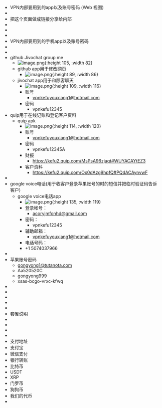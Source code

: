 - VPN内部要用到的app以及账号密码 (Web 视图)
-
- 把这个页面做成链接分享给内部
-
-
-
- VPN内部要用到的手机app以及账号密码
-
-
- github Jivochat group me
	- ![image.png](../assets/image_1630133626925_0.png){:height 105, :width 82}
	- github app用于修改网页
		- ![image.png](../assets/image_1630133641925_0.png){:height 89, :width 86}
	- jivochat app用于和顾客聊天
		- ![image.png](../assets/image_1630133656012_0.png){:height 109, :width 116}
		- 账号
			- vpnkefuyouxiang1@hotmail.com
		- 密码
			- vpnkefu12345
- quip用于在线记账和登记客户资料
	- quip apk
		- ![image.png](../assets/image_1630133675669_0.png){:height 114, :width 120}
		- 账号
			- vpnkefuyouxiang1@hotmail.com
		- 密码
			- vpnkefu12345A
		- 财报
			- https://kefu2.quip.com/MsPsA96zjaqt#WUYACAYtEZ3
		- 客户资料
			- https://kefu2.quip.com/Ox0dAzg9hpfQ#PQdACAynvwF
-
- google voice电话(用于收客户登录苹果账号的时的短信并把临时验证码告诉客户)
	- google voice电话app
		- ![image.png](../assets/image_1630133690141_0.png){:height 135, :width 119}
		- 登录帐号：
			- acoryjmfonhd@gmail.com
		- 密码：
			- vpnkefu12345
		- 辅助邮箱：
			- vpnkefuyouxiang1@hotmail.com
		- 电话号码：
		- +1 5074037966
-
- 苹果账号密码
	- gongyong1@tutanota.com
	- Aa520520C
	- gongyong999
	- xsas-bcgo-vrxc-kfwq
-
-
-
-
-
- 套餐说明
-
-
-
-
- 支付地址
- 支付宝
- 微信支付
- 银行转账
- 比特币
- USDT
- XRP
- 门罗币
- 狗狗币
- 我们的代币
-